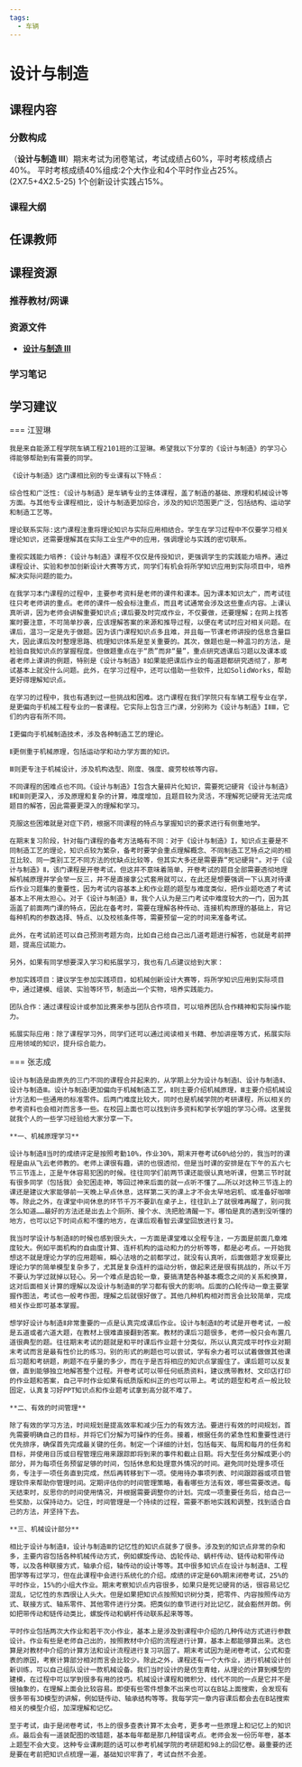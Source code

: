 ```yaml
---
tags:
  - 车辆
---
```


# 设计与制造

## 课程内容

### 分数构成

（**设计与制造 III**）期末考试为闭卷笔试，考试成绩占60%，平时考核成绩占40%。
平时考核成绩40%组成:2个大作业和4个平时作业占25%。(2X7.5+4X2.5-25)
1个创新设计实践占15%。

### 课程大纲

## 任课教师

## 课程资源

### 推荐教材/网课

### 资源文件

- [**设计与制造 III**](https://pan.baidu.com/s/1e--KugEjmcbj7z19Lp7SIA?pwd=ivmk)

### 学习笔记

## 学习建议

=== 江翌琳

    我是来自能源工程学院车辆工程2101班的江翌琳。希望我以下分享的《设计与制造》的学习心得能够帮助到有需要的同学。

    《设计与制造》这门课相比别的专业课有以下特点：

    综合性和广泛性:《设计与制造》是车辆专业的主体课程，盖了制造的基础、原理和机械设计等方面。与其他专业课程相比，设计与制造更加综合，涉及的知识范围更广泛，包括结构、运动学和制造工艺等。

    理论联系实际:这门课程注重将理论知识与实际应用相结合。学生在学习过程中不仅要学习相关理论知识，还需要理解其在实际工业生产中的应用，强调理论与实践的密切联系。

    重视实践能力培养:《设计与制造》课程不仅仅是传授知识，更强调学生的实践能力培养。通过课程设计、实验和参加创新设计大赛等方式，同学们有机会将所学知识应用到实际项目中，培养解决实际问题的能力。

    在我学习本门课程的过程中，主要参考资料是老师的课件和课本。因为课本知识太广，而考试往往只考老师讲的重点。老师的课件一般会标注重点，而且考试通常会涉及这些重点内容。上课认真听讲，因为老师会讲解重要知识点;课后要及时完成作业，不仅要做，还要理解；在网上找答案时要注意，不可简单抄袭，应该理解答案的来源和推导过程，以便在考试时应对相关问题。在课后，温习一定是先于做题。因为该门课程知识点多且难，并且每一节课老师讲授的信息含量巨大，因此课后及时整理思路、梳理知识体系是至关重要的。其次，做题也是一种温习的方法，是检验自我知识点的掌握程度。但做题重点在于“质”而非“量”，重点研究透课后习题以及课本或者老师上课讲的例题，特别是《设计与制造》Ⅱ如果能把课后作业的每道题都研究透彻了，那考试基本上就没什么问题。此外，在学习过程中，还可以借助一些软件，比如SolidWorks，帮助更好得理解知识点。

    在学习的过程中，我也有遇到过一些挑战和困难。这门课程在我们学院只有车辆工程专业在学，是更偏向于机械工程专业的一套课程。它实际上包含三门课，分别称为《设计与制造》IⅡⅢ，它们的内容有所不同。

    I更偏向于机械制造技术，涉及各种制造工艺的理论。

    Ⅱ更侧重于机械原理，包括运动学和动力学方面的知识。

    Ⅲ则更专注于机械设计，涉及机构选型、刚度、强度、疲劳校核等内容。

    不同课程的困难点也不同。《设计与制造》I包含大量碎片化知识，需要死记硬背《设计与制造》Ⅱ和Ⅲ则更深入，涉及原理和复杂的计算，难度增加，且题目较为灵活，不理解死记硬背无法完成题目的解答，因此需要更深入的理解和学习。

    克服这些困难就是对症下药，根据不同课程的特点与掌握知识的要求进行有侧重地学。

    在期末复习阶段，针对每门课程的备考方法略有不同：对于《设计与制造》I，知识点主要是不同制造工艺的理论，知识点较为繁杂，备考时要学会重点理解概念、不同制造工艺特点之间的相互比较、同一类别工艺不同方法的优缺点比较等，但其实大多还是需要靠“死记硬背"。对于《设计与制造》Ⅱ，该门课程是开卷考试，但这并不意味着简单，开卷考试的题目全部需要透彻地理解机械原理并学会举一反三，并不是直接拿公式套用就可以，在此还是想要强调一下认真对待课后作业习题集的重要性，因为考试内容基本上和作业题的题型与难度类似，把作业题吃透了考试基本上不用太担心。对于《设计与制造》Ⅲ，我个人认为是三门考试中难度较大的一门，因为其涵盖了前面两门课的特点，因此在备考时，需要在理解各种传动、连接机构原理的基础上，背记每种机构的参数选择、特点、以及校核条件等，需要预留一定的时间来准备考试。

    此外，在考试前还可以自己预测考题方向，比如自己给自己出几道考题进行解答，也就是考前押题，提高应试能力。

    另外，如果有同学想要深入学习和拓展学习，我也有几点建议给到大家：

    参加实践项目：建议学生参加实践项目，如机械创新设计大赛等，将所学知识应用到实际项目中，通过建模、组装、实验等环节，制造出一个实物，培养实践能力。

    团队合作：通过课程设计或参加比赛来参与团队合作项目，可以培养团队合作精神和实际操作能力。

    拓展实际应用：除了课程学习外，同学们还可以通过阅读相关书籍、参加讲座等方式，拓展实际应用领域的知识，提升综合能力。

=== 张志成

    设计与制造是由原先的三门不同的课程合并起来的，从学期上分为设计与制造Ⅰ、设计与制造Ⅱ、设计与制造Ⅲ。设计与制造Ⅰ更加偏向于机械制造工艺，Ⅱ则主要介绍机械原理，Ⅲ主要介绍机械设计方法和一些通用的标准零件。后两门难度比较大，同时也是机械学院的考研课程，所以相关的参考资料也会相对而言多一些。在校园上面也可以找到许多资料和学长学姐的学习心得。这里我就我个人的一些学习经验给大家分享一下。

    **一、机械原理学习**

    设计与制造Ⅱ当时的成绩评定是按照考勤10%，作业30%，期末开卷考试60%给分的，我当时的课程是由从飞云老师教的。老师上课很有趣，讲的也很透彻，但是当时课的安排是在下午的五六七节三节连上，正是午休容易犯困的时候。往往同学们前两节课还能很认真地听课，但第三节时就有很多同学（包括我）会犯困走神，等回过神来后面的就一点听不懂了……所以对这种三节连上的课还是建议大家能够前一天晚上早点休息，这样第二天的课上才不会太早地宕机、或准备好咖啡等。除此之外，在课堂中间休息的环节千万不要趴在桌子上，往往趴上了就很难再醒了，别问我怎么知道……最好的方法还是出去上个厕所、接个水、洗把脸清醒一下。哪怕是真的遇到没听懂的地方，也可以记下时间点和不懂的地方，在课后观看智云课堂回放进行复习。

    我当时学设计与制造Ⅱ的时候也感到很头大，一方面是课堂难以全程专注，一方面是前面几章难度较大。例如平面机构的自由度计算、连杆机构的运动和力的分析等等，都是必考点。一开始我想这不就是理论力学的应用题嘛，瞬心法啥的之前都学过，就没有认真听，后面做题才发现要比理论力学的简单模型复杂多了，尤其是复杂连杆的运动分析，做起来还是很有挑战的，所以千万不要认为学过就掉以轻心。另一个难点是齿轮一章，要搞清楚各种基本概念之间的关系和换算，这对后面相关计算的理解以及设计与制造Ⅲ的学习都有很大的影响。后面的凸轮传动一章主要掌握作图法，考试也一般考作图，理解之后就很好做了。其他几种机构相对而言会比较简单，完成相关作业即可基本掌握。

    想学好设计与制造Ⅱ非常重要的一点是认真完成课后作业。设计与制造Ⅱ的考试是开卷考试，一般是五道或者六道大题，在教材上很难直接翻到答案。教材的课后习题很多，老师一般只会布置几道很典型的题。往往期末考试的题就是和平时课后作业题十分类似，所以认真完成平时作业对期末考试而言是最有性价比的练习。别的形式的刷题也可以尝试，学有余力者可以试着做做其他课后习题和考研题，刷题不在乎量的多少，而在于是否将相应的知识点掌握住了。课后题可以反复做，直到能够独立地解答整个过程。开卷考试可以带任何纸质资料，建议携带教材、文印店打印的作业题和答案，自己平时作业如果有纸质版和纠正的也可以带上。考试的题型和考点一般比较固定，认真复习好PPT知识点和作业题考试拿到高分就不难了。

    **二、有效的时间管理**

    除了有效的学习方法，时间规划是提高效率和减少压力的有效方法。要进行有效的时间规划，首先需要明确自己的目标，并将它们分解为可操作的任务。接着，根据任务的紧急性和重要性进行优先排序，确保首先完成最关键的任务。制定一个详细的计划，包括每天、每周和每月的任务和目标，并使用日历或日程管理应用来跟踪即将到来的事件和截止日期。将大型任务分解成更小的部分，并为每项任务预留足够的时间，包括休息和处理意外情况的时间。避免同时处理多项任务，专注于一项任务直到完成，然后再转移到下一项。使用待办事项列表、时间跟踪器或项目管理软件来帮助你管理时间。定期评估你的时间管理策略，看看哪些方法有效，哪些需要改进。每天结束时，反思你的时间使用情况，并根据需要调整你的计划。完成一项重要任务后，给自己一些奖励，以保持动力。记住，时间管理是一个持续的过程，需要不断地实践和调整，找到适合自己的方法，并坚持下去。

    **三、机械设计部分**

    相比于设计与制造Ⅱ，设计与制造Ⅲ的记忆性的知识点就多了很多。涉及到的知识点非常的杂和多，主要内容包括各种机械传动方式，例如螺旋传动、齿轮传动、蜗杆传动、链传动和带传动等，以及各种联接方式，轴承介绍，轴传动的设计等等。其中很多知识点在设计与制造Ⅱ、工程图学等有过学习，但在此课程中会进行系统化的介绍。成绩的评定是60%期末闭卷考试，25%的平时作业，15%的小组大作业。期末考察知识点内容很多，如果只是死记硬背的话，很容易记忆混乱，记忆性的东西很让人头大。但是如果把知识点按照知识树分类，把零件、内容按照传动方式、联接方式、轴系零件、其他零件进行分类。把类似的章节进行对比记忆，就会豁然开朗。例如把带传动和链传动类比，螺旋传动和蜗杆传动联系起来等等。

    平时作业包括两次大作业和若干次小作业，基本上是涉及到课程中介绍的几种传动方式进行参数设计。作业有些是老师自己出的，按照教材中介绍的流程进行计算，基本上都能够算出来。这也算是对教材中介绍的计算方法和设计流程进行复习巩固了。期末考试因为是闭卷考试，公式和查表的原因，考察计算部分相对而言会比较少。除此之外，课程还有一个大作业，进行机械设计创新训练，可以自己组队设计一款机械设备。我们当时设计的是仿生青蛙，从理论的计算到模型的建模，在过程中可以学到很多有用的技巧。机械设计课程和微积分、线代不同的一点是它并不是很抽象的，在理解上面会比较容易。即使有些零件想象不出来也可以在B站上面搜索，会发现有很多带有3D模型的讲解，例如链传动、轴承结构等等。我每学完一章内容课后都会去在B站搜索相关的模型介绍，加深理解和记忆。

    至于考试，由于是闭卷考试，书上的很多查表计算不太会考，更多考一些原理上和记忆上的知识点。最后会有一道装配图的改错题，基本每年都是那几种错误考点。老师会发一份历年卷，基本上题型不会大变。这种专业课刷题的话可以参考机械学院的考研题和98上的回忆卷。最重要的还是要在考前把知识点梳理一遍，基础知识牢靠了，考试自然不会差。




